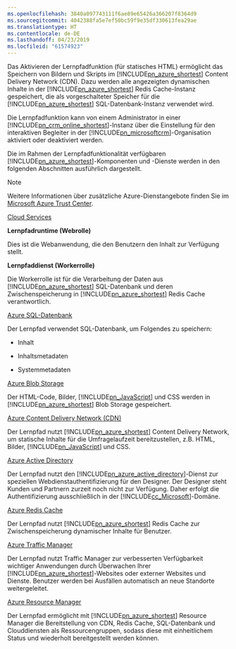 ```yaml
---
ms.openlocfilehash: 3840a097743111f6ae89e65426a366207f8364d9
ms.sourcegitcommit: 4042388fa5e7ef50bc59f9e35df330613fea29ae
ms.translationtype: HT
ms.contentlocale: de-DE
ms.lasthandoff: 04/23/2019
ms.locfileid: "61574923"
---
```

Das Aktivieren der Lernpfadfunktion (für statisches HTML) ermöglicht das Speichern von Bildern und Skripts im [!INCLUDE[pn_azure_shortest](pn-azure-shortest.md)] Content Delivery Network (CDN). Dazu werden alle angezeigten dynamischen Inhalte in der [!INCLUDE[pn_azure_shortest](pn-azure-shortest.md)] Redis Cache-Instanz gespeichert, die als vorgeschalteter Speicher für die [!INCLUDE[pn_azure_shortest](pn-azure-shortest.md)] SQL-Datenbank-Instanz verwendet wird.  
  
 Die Lernpfadfunktion kann von einem Administrator in einer [!INCLUDE[pn_crm_online_shortest](pn-crm-online-shortest.md)]-Instanz über die Einstellung für den interaktiven Begleiter in der [!INCLUDE[pn_microsoftcrm](pn-microsoftcrm.md)]-Organisation aktiviert oder deaktiviert werden.  
  
 Die im Rahmen der Lernpfadfunktionalität verfügbaren [!INCLUDE[pn_azure_shortest](pn-azure-shortest.md)]-Komponenten und -Dienste werden in den folgenden Abschnitten ausführlich dargestellt.  
  
> [!NOTE]
>  Weitere Informationen über zusätzliche Azure-Dienstangebote finden Sie im [Microsoft Azure Trust Center](https://azure.microsoft.com/en-us/support/trust-center/).  
  
 [Cloud Services](https://azure.microsoft.com/en-us/services/cloud-services/)  
  
 **Lernpfadruntime (Webrolle)**  
  
 Dies ist die Webanwendung, die den Benutzern den Inhalt zur Verfügung stellt.  
  
 **Lernpfaddienst (Workerrolle)**  
  
 Die Workerrolle ist für die Verarbeitung der Daten aus [!INCLUDE[pn_azure_shortest](pn-azure-shortest.md)] SQL-Datenbank und deren Zwischenspeicherung in [!INCLUDE[pn_azure_shortest](pn-azure-shortest.md)] Redis Cache verantwortlich.  
  
 [Azure SQL-Datenbank](https://azure.microsoft.com/en-us/services/sql-database/)  
  
 Der Lernpfad verwendet SQL-Datenbank, um Folgendes zu speichern:  
  
-   Inhalt  
  
-   Inhaltsmetadaten  
  
-   Systemmetadaten  
  
 [Azure Blob Storage](https://azure.microsoft.com/en-us/services/storage/)  
  
 Der HTML-Code, Bilder, [!INCLUDE[pn_JavaScript](pn-javascript.md)] und CSS werden in [!INCLUDE[pn_azure_shortest](pn-azure-shortest.md)] Blob Storage gespeichert.  
  
 [Azure Content Delivery Network (CDN)](https://azure.microsoft.com/en-us/services/cdn/)  
  
 Der Lernpfad nutzt [!INCLUDE[pn_azure_shortest](pn-azure-shortest.md)] Content Delivery Network, um statische Inhalte für die Umfragelaufzeit bereitzustellen, z.B. HTML, Bilder, [!INCLUDE[pn_JavaScript](pn-javascript.md)] und CSS.  
  
 [Azure Active Directory](https://azure.microsoft.com/en-us/services/active-directory/)  
  
 Der Lernpfad nutzt den [!INCLUDE[pn_azure_active_directory](pn-azure-active-directory.md)]-Dienst zur speziellen Webdienstauthentifizierung für den Designer. Der Designer steht Kunden und Partnern zurzeit noch nicht zur Verfügung. Daher erfolgt die Authentifizierung ausschließlich in der [!INCLUDE[cc_Microsoft](cc-microsoft.md)]-Domäne.  
  
 [Azure Redis Cache](https://azure.microsoft.com/en-us/services/cache/)  
  
 Der Lernpfad nutzt [!INCLUDE[pn_azure_shortest](pn-azure-shortest.md)] Redis Cache zur Zwischenspeicherung dynamischer Inhalte für Benutzer.  
  
 [Azure Traffic Manager](https://azure.microsoft.com/en-us/services/traffic-manager/)  
  
 Der Lernpfad nutzt Traffic Manager zur verbesserten Verfügbarkeit wichtiger Anwendungen durch Überwachen Ihrer [!INCLUDE[pn_azure_shortest](pn-azure-shortest.md)]-Websites oder externer Websites und Dienste. Benutzer werden bei Ausfällen automatisch an neue Standorte weitergeleitet.  
  
 [Azure Resource Manager](https://azure.microsoft.com/en-us/features/resource-manager/)  
  
 Der Lernpfad ermöglicht mit [!INCLUDE[pn_azure_shortest](pn-azure-shortest.md)] Resource Manager die Bereitstellung von CDN, Redis Cache, SQL-Datenbank und Clouddiensten als Ressourcengruppen, sodass diese mit einheitlichem Status und wiederholt bereitgestellt werden können.